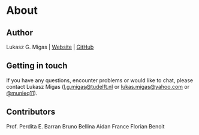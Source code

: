 # About

## Author

Lukasz G. Migas | [Website](http://lukasz-migas.github.io/) | [GitHub](https://github.com/lukasz-migas)

## Getting in touch

If you have any questions, encounter problems or would like to chat, please contact 
Lukasz Migas (l.g.migas@tudelft.nl or lukas.migas@yahoo.com or [@munieq11](https://twitter.com/munieq11)).

## Contributors

Prof. Perdita E. Barran
Bruno Bellina
Aidan France
Florian Benoit
